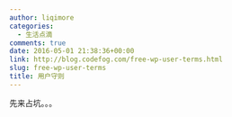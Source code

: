 ```yaml
---
author: liqimore
categories:
  - 生活点滴
comments: true
date: 2016-05-01 21:38:36+00:00
link: http://blog.codefog.com/free-wp-user-terms.html
slug: free-wp-user-terms
title: 用户守则
---
```



先来占坑。。。



